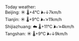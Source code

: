 Today weather:  
Beijing: ☀️ 🌡️+4°C 🌬️↓7km/h  
Tianjin: ☀️ 🌡️+9°C 🌬️↘11km/h  
Shijiazhuang: ☁️ 🌡️+11°C 🌬️↘4km/h  
Tangshan: ☀️ 🌡️+9°C 🌬️↓9km/h  
